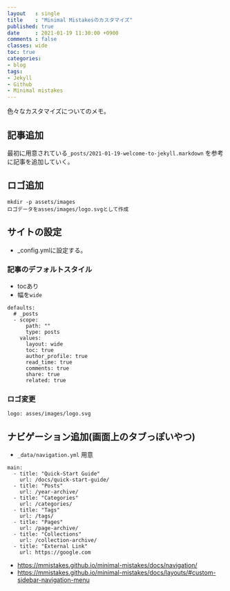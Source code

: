```yaml
---
layout   : single
title    : "Minimal Mistakesのカスタマイズ"
published: true
date     : 2021-01-19 11:30:00 +0900
comments : false
classes: wide
toc: true
categories:
- blog
tags:
- Jekyll
- Github
- Minimal mistakes
---
```


色々なカスタマイズについてのメモ。

## 記事追加

最初に用意されている`_posts/2021-01-19-welcome-to-jekyll.markdown` を参考に記事を追加していく。

## ロゴ追加

```
mkdir -p assets/images
ロゴデータをasses/images/logo.svgとして作成
```

## サイトの設定

* _config.ymlに設定する。

### 記事のデフォルトスタイル

* tocあり 
* 幅を`wide`

```
defaults:
  # _posts
  - scope:
      path: ""
      type: posts
    values:
      layout: wide
      toc: true
      author_profile: true
      read_time: true
      comments: true
      share: true
      related: true
```

### ロゴ変更

```
logo: asses/images/logo.svg
```

## ナビゲーション追加(画面上のタブっぽいやつ)


*  `_data/navigation.yml` 用意

```
main:
  - title: "Quick-Start Guide"
    url: /docs/quick-start-guide/
  - title: "Posts"
    url: /year-archive/
  - title: "Categories"
    url: /categories/
  - title: "Tags"
    url: /tags/
  - title: "Pages"
    url: /page-archive/
  - title: "Collections"
    url: /collection-archive/
  - title: "External Link"
    url: https://google.com
```

* https://mmistakes.github.io/minimal-mistakes/docs/navigation/
* https://mmistakes.github.io/minimal-mistakes/docs/layouts/#custom-sidebar-navigation-menu

